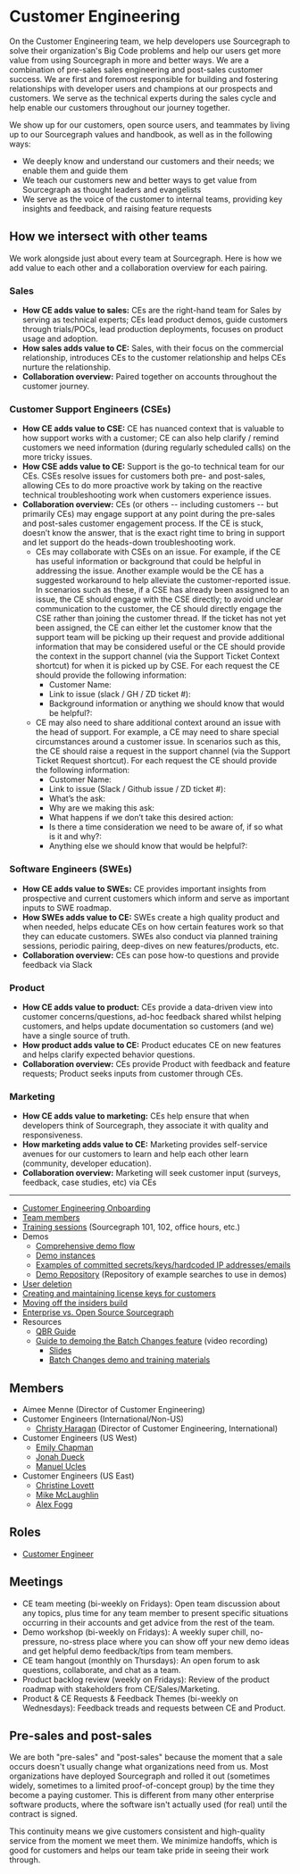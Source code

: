 # Customer Engineering

On the Customer Engineering team, we help developers use Sourcegraph to solve their organization's Big Code problems and help our users get more value from using Sourcegraph in more and better ways. We are a combination of pre-sales sales engineering and post-sales customer success. We are first and foremost responsible for building and fostering relationships with developer users and champions at our prospects and customers. We serve as the technical experts during the sales cycle and help enable our customers throughout our journey together.

We show up for our customers, open source users, and teammates by living up to our Sourcegraph values and handbook, as well as in the following ways:

- We deeply know and understand our customers and their needs; we enable them and guide them
- We teach our customers new and better ways to get value from Sourcegraph as thought leaders and evangelists
- We serve as the voice of the customer to internal teams, providing key insights and feedback, and raising feature requests


## How we intersect with other teams
We work alongside just about every team at Sourcegraph. Here is how we add value to each other and a collaboration overview for each pairing.

### Sales
- **How CE adds value to sales:** CEs are the right-hand team for Sales by serving as technical experts; CEs lead product demos, guide customers through trials/POCs, lead production deployments, focuses on product usage and adoption.
- **How sales adds value to CE:** Sales, with their focus on the commercial relationship, introduces CEs to the customer relationship and helps CEs nurture the relationship.
- **Collaboration overview:** Paired together on accounts throughout the customer journey.

### Customer Support Engineers (CSEs)
- **How CE adds value to CSE:** CE has nuanced context that is valuable to how support works with a customer; CE can also help clarify / remind customers we need information (during regularly scheduled calls) on the more tricky issues.
- **How CSE adds value to CE:** Support is the go-to technical team for our CEs. CSEs resolve issues for customers both pre- and post-sales, allowing CEs to do more proactive work by taking on the reactive technical troubleshooting work when customers experience issues.
- **Collaboration overview:** CEs (or others -- including customers -- but primarily CEs) may engage support at any point during the pre-sales and post-sales customer engagement process. If the CE is stuck, doesn’t know the answer, that is the exact right time to bring in support and let support do the heads-down troubleshooting work.
  - CEs may collaborate with CSEs on an issue. For example, if the CE has useful information or background that could be helpful in addressing the issue. Another example would be the CE has a suggested workaround to help alleviate the customer-reported issue. In scenarios such as these, if a CSE has already been assigned to an issue, the CE should engage with the CSE directly; to avoid unclear communication to the customer, the CE should directly engage the CSE rather than joining the customer thread. If the ticket has not yet been assigned, the CE can either let the customer know that the support team will be picking up their request and provide additional information that may be considered useful or the CE should provide the context in the support channel (via the Support Ticket Context shortcut) for when it is picked up by CSE. For each request the CE should provide the following information:
    - Customer Name:
    - Link to issue (slack / GH / ZD ticket #):
    - Background information or anything we should know that would be helpful?:
  - CE may also need to share additional context around an issue with the head of support. For example, a CE may need to share special circumstances around a customer issue. In scenarios such as this, the CE should raise a request in the support channel (via the Support Ticket Request shortcut).  For each request the CE should provide the following information:
    - Customer Name:
    - Link to issue (Slack / Github issue / ZD ticket #):
    - What’s the ask:
    - Why are we making this ask:
    - What happens if we don’t take this desired action:
    - Is there a time consideration we need to be aware of, if so what is it and why?:
    - Anything else we should know that would be helpful?:

### Software Engineers (SWEs)
- **How CE adds value to SWEs:** CE provides important insights from prospective and current customers which inform and serve as important inputs to SWE roadmap.
- **How SWEs adds value to CE:** SWEs create a high quality product and when needed, helps educate CEs on how certain features work so that they can educate customers. SWEs also conduct via planned training sessions, periodic pairing, deep-dives on new features/products, etc.
- **Collaboration overview:** CEs can pose how-to questions and provide feedback via Slack

### Product
- **How CE adds value to product:** CEs provide a data-driven view into customer concerns/questions, ad-hoc feedback shared whilst helping customers, and helps update documentation so customers (and we) have a single source of truth.
- **How product adds value to CE:** Product educates CE on new features and helps clarify expected behavior questions.
- **Collaboration overview:** CEs provide Product with feedback and feature requests; Product seeks inputs from customer through CEs.

### Marketing
- **How CE adds value to marketing:** CEs help ensure that when developers think of Sourcegraph, they associate it with quality and responsiveness.
- **How marketing adds value to CE:** Marketing provides self-service avenues for our customers to learn and help each other learn (community, developer education).
- **Collaboration overview:** Marketing will seek customer input (surveys, feedback, case studies, etc) via CEs


---

* [Customer Engineering Onboarding](onboarding.md)
* [Team members](#members)
* [Training sessions](https://docs.google.com/document/d/1nFePrSIcIakMmjOEY01vNc6VRe7WiJ0iOWygeZlbpYw/edit) (Sourcegraph 101, 102, office hours, etc.)
* Demos
  * [Comprehensive demo flow](https://docs.google.com/document/d/1q903Yl-vkOqkQ4e3JRiw-u8x8aJ50iTezllzcj_MJWc/edit)
  * [Demo instances](demo_instances.md)
  * [Examples of committed secrets/keys/hardcoded IP addresses/emails](https://github.com/sourcegraph-testing/ce-code-smells/)
  * [Demo Repository](https://docs.google.com/document/d/1BVq3GPMVZih9NKa4UyVAQcsyThi4ye6m4CCQuwZAb80/edit?usp=sharing) (Repository of example searches to use in demos)
* [User deletion](delete_users_guide.md)
* [Creating and maintaining license keys for customers](license_keys.md)
* [Moving off the insiders build](leaving-insiders-build.md)
* [Enterprise vs. Open Source Sourcegraph](enterprise-vs-oss.md)
* Resources
  * [QBR Guide](https://docs.google.com/document/d/1gFRn2SkX19sU0GSMGndNkk-I9cFe7FlN3xlZ2UX3Frs/edit#u)
  * [Guide to demoing the Batch Changes feature](https://drive.google.com/drive/folders/18Sa_NpsVRvVV8MIvuXyoDEinpEf8fbGn) (video recording)
    * [Slides](https://docs.google.com/presentation/d/1niZBMhHKWJT1-n_ExSbYIRD51vcubrWwQm-Tc5EZo8s/edit#slide=id.g7d2aea8729_0_0)
    * [Batch Changes demo and training materials](https://docs.google.com/document/d/1xQxhdGaudydOn5nBGIG91F6Z4VR4NwBfuKFvgbmCjJo/edit?usp=drive_web&ouid=107037782400977645523)


## Members

<!-- Alphabetically, by surname. -->

- Aimee Menne (Director of Customer Engineering)
- Customer Engineers (International/Non-US)
  - [Christy Haragan](../../company/team/index.md#christy-haragan-she-her) (Director of Customer Engineering, International)
- Customer Engineers (US West)
  - [Emily Chapman](../../company/team/index.md#emily-chapman-she-her)
  - [Jonah Dueck](../../company/team/index.md#jonah-dueck-he-him)
  - [Manuel Ucles](../../company/team/index.md#manuel-ucles)
- Customer Engineers (US East)
  - [Christine Lovett](../../company/team/index.md#christine-lovett-she-her)
  - [Mike McLaughlin](../../company/team/index.md#mike-mclaughlin-he-him)
  - [Alex Fogg](../../company/team/index.md#alex-fogg-he-him)

## Roles

- [Customer Engineer](https://boards.greenhouse.io/sourcegraph91/jobs/4003921004)

## Meetings

* CE team meeting (bi-weekly on Fridays): Open team discussion about any topics, plus time for any team member to present specific situations occurring in their accounts and get advice from the rest of the team.
* Demo workshop (bi-weekly on Fridays): A weekly super chill, no-pressure, no-stress place where you can show off your new demo ideas and get helpful demo feedback/tips from team members.
* CE team hangout (monthly on Thursdays): An open forum to ask questions, collaborate, and chat as a team.
* Product backlog review (weekly on Fridays): Review of the product roadmap with stakeholders from CE/Sales/Marketing.
* Product & CE Requests & Feedback Themes (bi-weekly on Wednesdays): Feedback treads and requests between CE and Product.

## Pre-sales and post-sales

We are both "pre-sales" and "post-sales" because the moment that a sale occurs doesn't usually change what organizations need from us. Most organizations have deployed Sourcegraph and rolled it out (sometimes widely, sometimes to a limited proof-of-concept group) by the time they become a paying customer. This is different from many other enterprise software products, where the software isn't actually used (for real) until the contract is signed.

This continuity means we give customers consistent and high-quality service from the moment we meet them. We minimize handoffs, which is good for customers and helps our team take pride in seeing their work through.

